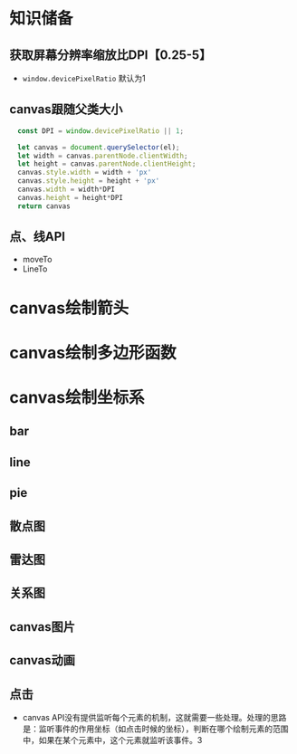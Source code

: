 # 知识储备

## 获取屏幕分辨率缩放比DPI【0.25-5】
- `window.devicePixelRatio` 默认为1

## canvas跟随父类大小
```js
  const DPI = window.devicePixelRatio || 1;

  let canvas = document.querySelector(el);
  let width = canvas.parentNode.clientWidth;
  let height = canvas.parentNode.clientHeight;
  canvas.style.width = width + 'px'
  canvas.style.height = height + 'px'
  canvas.width = width*DPI
  canvas.height = height*DPI
  return canvas
```

## 点、线API
- moveTo
- LineTo

# canvas绘制箭头

# canvas绘制多边形函数

# canvas绘制坐标系

## bar

## line

## pie

## 散点图

## 雷达图

## 关系图 

## canvas图片

## canvas动画

## 点击
- canvas API没有提供监听每个元素的机制，这就需要一些处理。处理的思路是：监听事件的作用坐标（如点击时候的坐标），判断在哪个绘制元素的范围中，如果在某个元素中，这个元素就监听该事件。3